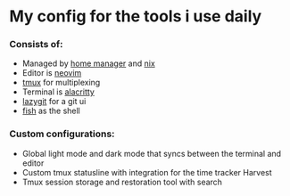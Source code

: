 # My config for the tools i use daily

<!-- Test --->

### Consists of:

- Managed by [home manager](https://github.com/nix-community/home-manager) and [nix](https://nixos.org/)
- Editor is [neovim](https://github.com/neovim/neovim)
- [tmux](https://github.com/tmux/tmux) for multiplexing
- Terminal is [alacritty](https://github.com/alacritty/alacritty)
- [lazygit](https://github.com/jesseduffield/lazygit) for a git ui
- [fish](https://github.com/fish-shell/fish-shell) as the shell

### Custom configurations:

- Global light mode and dark mode that syncs between the terminal and editor
- Custom tmux statusline with integration for the time tracker Harvest
- Tmux session storage and restoration tool with search
